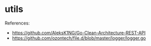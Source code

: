 # utils

References:

* https://github.com/AleksK1NG/Go-Clean-Architecture-REST-API
* https://github.com/ozontech/file.d/blob/master/logger/logger.go